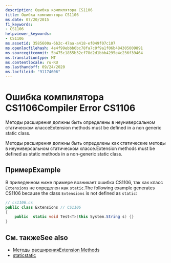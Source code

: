 ```yaml
---
description: Ошибка компилятора CS1106
title: Ошибка компилятора CS1106
ms.date: 07/20/2015
f1_keywords:
- CS1106
helpviewer_keywords:
- CS1106
ms.assetid: 3585600a-6b2c-47aa-a418-ef049f07c107
ms.openlocfilehash: 4e4f99ebbb6bc78fa7c0f9a1f06b484305009891
ms.sourcegitcommit: 5b475c1855b32cf78d2d1bbb4295e4c236f39464
ms.translationtype: MT
ms.contentlocale: ru-RU
ms.lasthandoff: 09/24/2020
ms.locfileid: "91174606"
---
```

# <a name="compiler-error-cs1106"></a><span data-ttu-id="c7f2c-103">Ошибка компилятора CS1106</span><span class="sxs-lookup"><span data-stu-id="c7f2c-103">Compiler Error CS1106</span></span>

<span data-ttu-id="c7f2c-104">Методы расширения должны быть определены в неуниверсальном статическом классе</span><span class="sxs-lookup"><span data-stu-id="c7f2c-104">Extension methods must be defined in a non generic static class.</span></span>  
  
 <span data-ttu-id="c7f2c-105">Методы расширения должны быть определены как статические методы в неуниверсальном статическом классе.</span><span class="sxs-lookup"><span data-stu-id="c7f2c-105">Extension methods must be defined as static methods in a non-generic static class.</span></span>  
  
## <a name="example"></a><span data-ttu-id="c7f2c-106">Пример</span><span class="sxs-lookup"><span data-stu-id="c7f2c-106">Example</span></span>  

 <span data-ttu-id="c7f2c-107">В приведенном ниже примере возникает ошибка CS1106, так как класс `Extensions` не определен как `static`.</span><span class="sxs-lookup"><span data-stu-id="c7f2c-107">The following example generates CS1106 because the class `Extensions` is not defined as `static`:</span></span>  
  
```csharp  
// cs1106.cs  
public class Extensions // CS1106  
{  
    public  static void Test<T>(this System.String s) {}  
}  
```  
  
## <a name="see-also"></a><span data-ttu-id="c7f2c-108">См. также</span><span class="sxs-lookup"><span data-stu-id="c7f2c-108">See also</span></span>

- [<span data-ttu-id="c7f2c-109">Методы расширения</span><span class="sxs-lookup"><span data-stu-id="c7f2c-109">Extension Methods</span></span>](../programming-guide/classes-and-structs/extension-methods.md)
- [<span data-ttu-id="c7f2c-110">static</span><span class="sxs-lookup"><span data-stu-id="c7f2c-110">static</span></span>](../language-reference/keywords/static.md)
